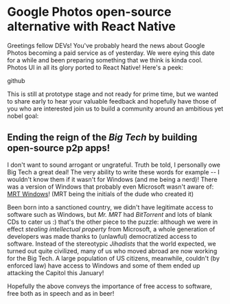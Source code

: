# Google Photos open-source alternative with React Native

Greetings fellow DEVs! You've probably heard the news about Google Photos
becoming a paid service as of yesterday. We were eying this date for a while
and been preparing something that we think is kinda cool. Photos UI in all its
glory ported to React Native! Here's a peek:

github

This is still at prototype stage and not ready for prime time, but we wanted to
share early to hear your valuable feedback and hopefully have those of you who
are interested join us to build a community around an ambitious yet nobel goal:

## Ending the reign of the *Big Tech* by building open-source p2p apps!

I don't want to sound arrogant or ungrateful. Truth be told, I personally owe
Big Tech a great deal! The very ability to write these words for example -- I
wouldn't know them if it wasn't for Windows (and me being a nerd)! There was a
version of Windows that probably even Microsoft wasn't aware of:
[MRT Windows](https://www.shouldiremoveit.com/MRT-Windows-XP-Farsi-Interface-Pack-24170-program.aspx)!
(MRT being the initials of the dude who created it)

Been born into a sanctioned country, we didn't have legitimate access to
software such as Windows, but *Mr. MRT* had *BitTorrent* and lots of blank CDs
to cater us :) that's the other piece to the puzzle: although we were in effect
*stealing intellectual property* from Microsoft, a whole generation of
developers was made thanks to (unlawful) democratized access to software.
Instead of the stereotypic *Jihadists* that the world expected, we turned out
quite civilized, many of us who moved abroad are now working for the Big Tech.
A large population of US citizens, meanwhile, couldn't (by enforced law) have
access to Windows and some of them ended up attacking the Capitol this January!

Hopefully the above conveys the importance of free access to software, free
both as in speech and as in beer!
